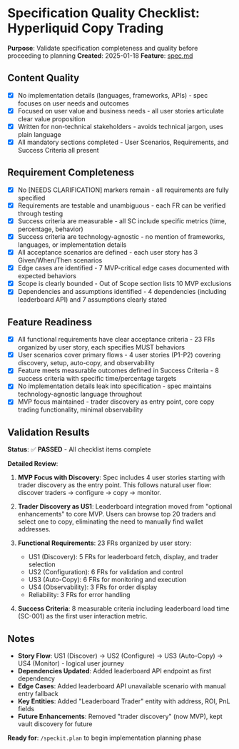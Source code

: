 # Specification Quality Checklist: Hyperliquid Copy Trading

**Purpose**: Validate specification completeness and quality before proceeding to planning
**Created**: 2025-01-18
**Feature**: [spec.md](../spec.md)

## Content Quality

- [x] No implementation details (languages, frameworks, APIs) - spec focuses on user needs and outcomes
- [x] Focused on user value and business needs - all user stories articulate clear value proposition
- [x] Written for non-technical stakeholders - avoids technical jargon, uses plain language
- [x] All mandatory sections completed - User Scenarios, Requirements, and Success Criteria all present

## Requirement Completeness

- [x] No [NEEDS CLARIFICATION] markers remain - all requirements are fully specified
- [x] Requirements are testable and unambiguous - each FR can be verified through testing
- [x] Success criteria are measurable - all SC include specific metrics (time, percentage, behavior)
- [x] Success criteria are technology-agnostic - no mention of frameworks, languages, or implementation details
- [x] All acceptance scenarios are defined - each user story has 3 Given/When/Then scenarios
- [x] Edge cases are identified - 7 MVP-critical edge cases documented with expected behaviors
- [x] Scope is clearly bounded - Out of Scope section lists 10 MVP exclusions
- [x] Dependencies and assumptions identified - 4 dependencies (including leaderboard API) and 7 assumptions clearly stated

## Feature Readiness

- [x] All functional requirements have clear acceptance criteria - 23 FRs organized by user story, each specifies MUST behaviors
- [x] User scenarios cover primary flows - 4 user stories (P1-P2) covering discovery, setup, auto-copy, and observability
- [x] Feature meets measurable outcomes defined in Success Criteria - 8 success criteria with specific time/percentage targets
- [x] No implementation details leak into specification - spec maintains technology-agnostic language throughout
- [x] MVP focus maintained - trader discovery as entry point, core copy trading functionality, minimal observability

## Validation Results

**Status**: ✅ **PASSED** - All checklist items complete

**Detailed Review**:

1. **MVP Focus with Discovery**: Spec includes 4 user stories starting with trader discovery as the entry point. This follows natural user flow: discover traders → configure → copy → monitor.

2. **Trader Discovery as US1**: Leaderboard integration moved from "optional enhancements" to core MVP. Users can browse top 20 traders and select one to copy, eliminating the need to manually find wallet addresses.

3. **Functional Requirements**: 23 FRs organized by user story:
   - US1 (Discovery): 5 FRs for leaderboard fetch, display, and trader selection
   - US2 (Configuration): 6 FRs for validation and control
   - US3 (Auto-Copy): 6 FRs for monitoring and execution
   - US4 (Observability): 3 FRs for order display
   - Reliability: 3 FRs for error handling

4. **Success Criteria**: 8 measurable criteria including leaderboard load time (SC-001) as the first user interaction metric.

## Notes

- **Story Flow**: US1 (Discover) → US2 (Configure) → US3 (Auto-Copy) → US4 (Monitor) - logical user journey
- **Dependencies Updated**: Added leaderboard API endpoint as first dependency
- **Edge Cases**: Added leaderboard API unavailable scenario with manual entry fallback
- **Key Entities**: Added "Leaderboard Trader" entity with address, ROI, PnL fields
- **Future Enhancements**: Removed "trader discovery" (now MVP), kept vault discovery for future

**Ready for**: `/speckit.plan` to begin implementation planning phase
